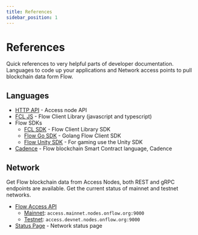 ```yaml
---
title: References
sidebar_position: 1
---
```


# References
Quick references to very helpful parts of developer documentation. Languages to code up your applications and Network access points to pull blockchain data form Flow.
## Languages

- [HTTP API](/http-api) - Access node API
- [FCL JS](../tools/clients/fcl-js/api.md) - Flow Client Library (javascript and typescript)
- Flow SDKs
  - [FCL SDK](../tools/clients/fcl-js/sdk-guidelines.mdx) - Flow Client Library SDK
  - [Flow Go SDK](../tools/clients/flow-go-sdk/index.mdx) - Golang Flow Client SDK
  - [Flow Unity SDK](https://unity-flow-sdk-api-docs.vercel.app/) - For gaming use the Unity SDK
- [Cadence](../cadence/language/functions.mdx) - Flow blockchain Smart Contract language, Cadence

## Network
Get Flow blockchain data from Access Nodes, both REST and gRPC endpoints are available. Get the current status of mainnet and testnet networks.

- [Flow Access API](../build/run-and-secure/nodes/access-api.mdx)
  - [Mainnet](../build/flow-networks/accessing-mainnet.md): `access.mainnet.nodes.onflow.org:9000`
  - [Testnet](../build/flow-networks/accessing-testnet.md): `access.devnet.nodes.onflow.org:9000`
- [Status Page](https://status.onflow.org/) - Network status page

